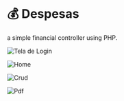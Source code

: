 # :moneybag: Despesas

a simple financial controller using PHP.

![Tela de Login](screenshots/despesas-login.png)

![Home](screenshots/inicio.png)

![Crud](screenshots/crud.png)

![Pdf](screenshots/pdf.png)
